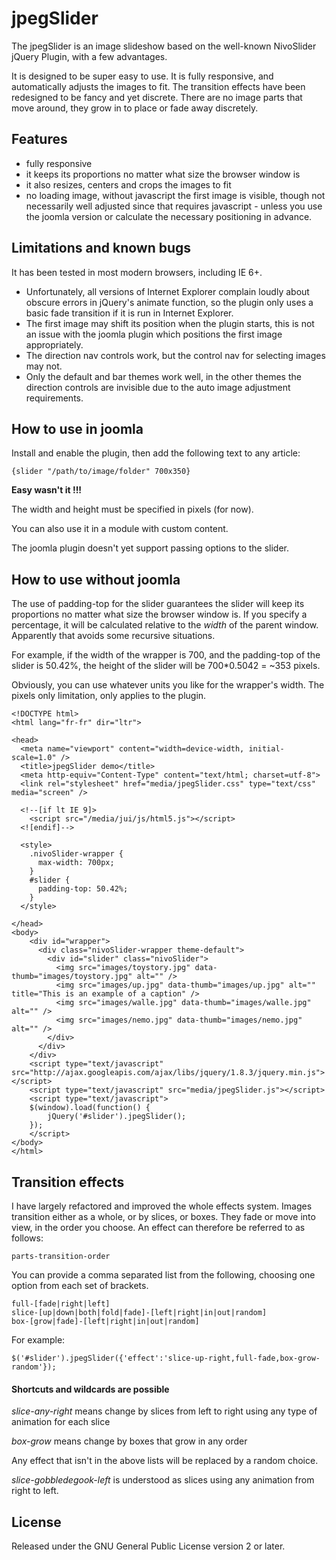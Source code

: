 # jpegSlider #

The jpegSlider is an image slideshow based on the well-known NivoSlider jQuery Plugin, 
with a few advantages.

It is designed to be super easy to use. It is fully responsive, and automatically 
adjusts the images to fit. The transition effects have been redesigned to be 
fancy and yet discrete. There are no image parts that move around, they grow in to 
place or fade away discretely.

## Features ##

* fully responsive
* it keeps its proportions no matter what size the browser window is
* it also resizes, centers and crops the images to fit
* no loading image, without javascript the first image is visible, though not necessarily
well adjusted since that requires javascript - unless you use the joomla version or calculate
the necessary positioning in advance.

## Limitations and known bugs ##

It has been tested in most modern browsers, including IE 6+.

* Unfortunately, all versions of Internet Explorer complain loudly about 
obscure errors in jQuery's animate function, so the plugin only uses a 
basic fade transition if it is run in Internet Explorer.
* The first image may shift its position when the plugin starts, this is not an issue
with the joomla plugin which positions the first image appropriately.
* The direction nav controls work, but the control nav for selecting images may not.
* Only the default and bar themes work well, in the other themes the direction controls are invisible 
due to the auto image adjustment requirements.

## How to use in joomla ##

Install and enable the plugin, then add the following text to any article:

    {slider "/path/to/image/folder" 700x350}

**Easy wasn't it !!!**

The width and height must be specified in pixels (for now).

You can also use it in a module with custom content.

The joomla plugin doesn't yet support passing options to the slider.


## How to use without joomla ##

The use of padding-top for the slider guarantees the slider will keep its
proportions no matter what size the browser window is. If you specify a 
percentage, it will be calculated relative to the *width* of the parent window.
Apparently that avoids some recursive situations.

For example, if the width of the wrapper is 700, and the padding-top of the 
slider is 50.42%, the height of the slider will be 700*0.5042 = ~353 pixels.

Obviously, you can use whatever units you like for the wrapper's width. 
The pixels only limitation, only applies to the plugin.

    <!DOCTYPE html>
    <html lang="fr-fr" dir="ltr">
    
    <head>
      <meta name="viewport" content="width=device-width, initial-scale=1.0" />
      <title>jpegSlider demo</title>
      <meta http-equiv="Content-Type" content="text/html; charset=utf-8">
      <link rel="stylesheet" href="media/jpegSlider.css" type="text/css" media="screen" />
      
      <!--[if lt IE 9]>
        <script src="/media/jui/js/html5.js"></script>
      <![endif]-->
      
      <style>
        .nivoSlider-wrapper {
          max-width: 700px;
        }
        #slider {
          padding-top: 50.42%;
        }
      </style>
      
    </head>
    <body>
        <div id="wrapper">
          <div class="nivoSlider-wrapper theme-default">
            <div id="slider" class="nivoSlider">
              <img src="images/toystory.jpg" data-thumb="images/toystory.jpg" alt="" />
              <img src="images/up.jpg" data-thumb="images/up.jpg" alt="" title="This is an example of a caption" />
              <img src="images/walle.jpg" data-thumb="images/walle.jpg" alt="" />
              <img src="images/nemo.jpg" data-thumb="images/nemo.jpg" alt="" />
            </div>
          </div>
        </div>
        <script type="text/javascript" src="http://ajax.googleapis.com/ajax/libs/jquery/1.8.3/jquery.min.js"></script>
        <script type="text/javascript" src="media/jpegSlider.js"></script>
        <script type="text/javascript">
        $(window).load(function() {
            jQuery('#slider').jpegSlider();
        });
        </script>
    </body>
    </html>

## Transition effects ##

I have largely refactored and improved the whole effects system.
Images transition either as a whole, or by slices, or boxes. They fade or 
move into view, in the order you choose. An effect can therefore be referred to as follows:

    parts-transition-order

You can provide a comma separated list from the following, choosing one option from each set
of brackets.

    full-[fade|right|left]
    slice-[up|down|both|fold|fade]-[left|right|in|out|random]
    box-[grow|fade]-[left|right|in|out|random]

For example:

    $('#slider').jpegSlider({'effect':'slice-up-right,full-fade,box-grow-random'});

#### Shortcuts and wildcards are possible ####

*slice-any-right* means change by slices from left to right using any 
type of animation for each slice

*box-grow* means change by boxes that grow in any order

Any effect that isn't in the above lists will be replaced by a 
random choice.

*slice-gobbledegook-left* is understood as slices using any animation from
right to left.

## License ##

Released under the GNU General Public License version 2 or later.
